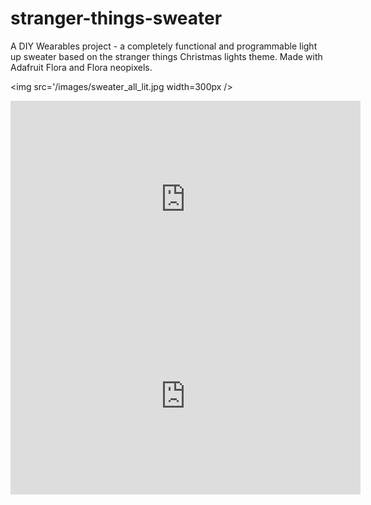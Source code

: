 # stranger-things-sweater
A DIY Wearables project - a completely functional and programmable light up sweater based on the stranger things Christmas lights theme. 
Made with Adafruit Flora and Flora neopixels.

<img src='/images/sweater_all_lit.jpg width=300px />

<iframe width="560" height="315" src="https://www.youtube.com/embed/kmkPtfrMPtY" frameborder="0" gesture="media" allow="encrypted-media" allowfullscreen></iframe >
<iframe width="560" height="315" src="https://www.youtube.com/embed/pJY_QjGWo0U" frameborder="0" gesture="media" allow="encrypted-media" allowfullscreen></iframe>